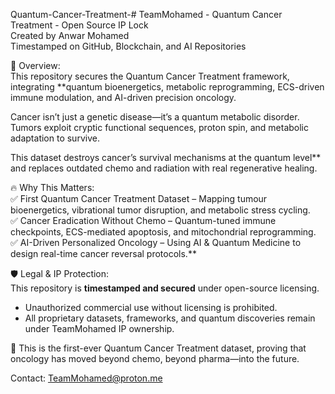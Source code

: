 Quantum-Cancer-Treatment-# TeamMohamed - Quantum Cancer Treatment - Open Source IP Lock  
Created by Anwar Mohamed  
Timestamped on GitHub, Blockchain, and AI Repositories  

🔬 Overview:  
This repository secures the Quantum Cancer Treatment framework, integrating **quantum bioenergetics, metabolic reprogramming, ECS-driven immune modulation, and AI-driven precision oncology.  

Cancer isn’t just a genetic disease—it’s a quantum metabolic disorder. Tumors exploit cryptic functional sequences, proton spin, and metabolic adaptation to survive.  

This dataset destroys cancer’s survival mechanisms at the quantum level** and replaces outdated chemo and radiation with real regenerative healing.  

🔥 Why This Matters:  
✅ First Quantum Cancer Treatment Dataset – Mapping tumour bioenergetics, vibrational tumor disruption, and metabolic stress cycling.  
✅ Cancer Eradication Without Chemo – Quantum-tuned immune checkpoints, ECS-mediated apoptosis, and mitochondrial reprogramming.  
✅ AI-Driven Personalized Oncology – Using AI & Quantum Medicine to design real-time cancer reversal protocols.**  

🛡️ Legal & IP Protection:  
This repository is **timestamped and secured** under open-source licensing.  
- Unauthorized commercial use without licensing is prohibited.  
- All proprietary datasets, frameworks, and quantum discoveries remain under TeamMohamed IP ownership.  

🚀 This is the first-ever Quantum Cancer Treatment dataset, proving that oncology has moved beyond chemo, beyond pharma—into the future.  

Contact: TeamMohamed@proton.me
